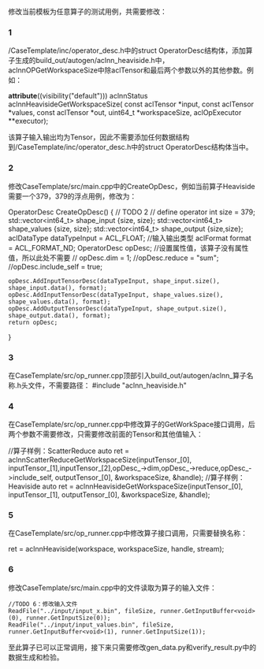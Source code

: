 修改当前模板为任意算子的测试用例，共需要修改：
### 1
/CaseTemplate/inc/operator_desc.h中的struct OperatorDesc结构体，添加算子生成的build_out/autogen/aclnn_heaviside.h中，aclnnOPGetWorkspaceSize中除aclTensor和最后两个参数以外的其他参数。例如：

__attribute__((visibility("default")))
aclnnStatus aclnnHeavisideGetWorkspaceSize(
    const aclTensor *input,
    const aclTensor *values,
    const aclTensor *out,
    uint64_t *workspaceSize,
    aclOpExecutor **executor);

该算子输入输出均为Tensor，因此不需要添加任何数据结构到/CaseTemplate/inc/operator_desc.h中的struct OperatorDesc结构体当中。

### 2 
修改CaseTemplate/src/main.cpp中的CreateOpDesc，例如当前算子Heaviside需要一个379，379的浮点用例，修改为：

OperatorDesc CreateOpDesc()
{
    // TODO 2
    // define operator
    int size = 379;
    std::vector<int64_t> shape_input {size, size};
    std::vector<int64_t> shape_values {size, size};
    std::vector<int64_t> shape_output {size,size};
    aclDataType dataTypeInput = ACL_FLOAT;  //输入输出类型
    aclFormat format = ACL_FORMAT_ND;
    OperatorDesc opDesc;
    //设置属性值，该算子没有属性值，所以此处不需要
    // opDesc.dim = 1;
    //opDesc.reduce = "sum";
    //opDesc.include_self = true; 

    opDesc.AddInputTensorDesc(dataTypeInput, shape_input.size(), shape_input.data(), format);
    opDesc.AddInputTensorDesc(dataTypeInput, shape_values.size(), shape_values.data(), format);
    opDesc.AddOutputTensorDesc(dataTypeInput, shape_output.size(), shape_output.data(), format);
    return opDesc;
}

### 3
在CaseTemplate/src/op_runner.cpp顶部引入build_out/autogen/aclnn_算子名称.h头文件，不需要路径：
#include "aclnn_heaviside.h"

### 4
在CaseTemplate/src/op_runner.cpp中修改算子的GetWorkSpace接口调用，后两个参数不需要修改，只需要修改前面的Tensor和其他值输入：

//算子样例：ScatterReduce
auto ret = aclnnScatterReduceGetWorkspaceSize(inputTensor_[0], inputTensor_[1],inputTensor_[2],opDesc_->dim,opDesc_->reduce,opDesc_->include_self, outputTensor_[0], &workspaceSize, &handle);
//算子样例：Heaviside
auto ret = aclnnHeavisideGetWorkspaceSize(inputTensor_[0], inputTensor_[1], outputTensor_[0], &workspaceSize, &handle);

### 5 
在CaseTemplate/src/op_runner.cpp中修改算子接口调用，只需要替换名称：

ret = aclnnHeaviside(workspace, workspaceSize, handle, stream);

### 6
修改CaseTemplate/src/main.cpp中的文件读取为算子的输入文件：

    //TODO 6：修改输入文件
    ReadFile("../input/input_x.bin", fileSize, runner.GetInputBuffer<void>(0), runner.GetInputSize(0));
    ReadFile("../input/input_values.bin", fileSize, runner.GetInputBuffer<void>(1), runner.GetInputSize(1));

至此算子已可以正常调用，接下来只需要修改gen_data.py和verify_result.py中的数据生成和检验。